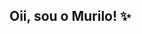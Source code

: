 ## Oii, sou o Murilo! ✨




<!-- ![Top Langs](https://github-readme-stats.vercel.app/api/top-langs/?username=murilobez&layout=compact&theme=dracula) -->
<!--
**murilobez/murilobez** is a ✨ _special_ ✨ repository because its `README.md` (this file) appears on your GitHub profile.

Here are some ideas to get you started:

- 🔭 I’m currently working on ...
- 🌱 I’m currently learning ...
- 👯 I’m looking to collaborate on ...
- 🤔 I’m looking for help with ...
- 💬 Ask me about ...
- 📫 How to reach me: ...
- 😄 Pronouns: ...
- ⚡ Fun fact: ...
-->
